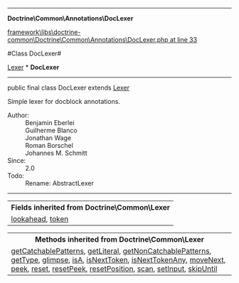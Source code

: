 

- - -

**Doctrine\Common\Annotations\DocLexer**


<a href="https://github.com/JeyDotC/Hirudo/blob/master/framework/libs/doctrine-common/Doctrine/Common/Annotations/DocLexer.php#L33" >framework\libs\doctrine-common\Doctrine\Common\Annotations\DocLexer.php at line 33</a>

#Class DocLexer#

<a href="https://github.com/JeyDotC/Hirudo-docs/blob/master/doctrine/common/Lexer.md">Lexer</a>
    * **DocLexer**




- - -

<p class="signature"><span class='k'>public final  class</span> <span class='nx'>DocLexer</span>
extends <a href="https://github.com/JeyDotC/Hirudo-docs/blob/master/doctrine/common/Lexer.md">Lexer</a>

</p>

<div class="comment" id="overview_description"><p>Simple lexer for docblock annotations.</p></div>

<dl>
<dt>Author:</dt>
<dd>Benjamin Eberlei <kontakt@beberlei.de></dd>
<dd>Guilherme Blanco <guilhermeblanco@hotmail.com></dd>
<dd>Jonathan Wage <jonwage@gmail.com></dd>
<dd>Roman Borschel <roman@code-factory.org></dd>
<dd>Johannes M. Schmitt <schmittjoh@gmail.com></dd>
<dt>Since:</dt>
<dd>2.0</dd>
<dt>Todo:</dt>
<dd>Rename: AbstractLexer</dd>
</dl>


- - -

<table class="inherit">
<tr><th colspan="2">Fields inherited from Doctrine\Common\Lexer</th></tr>
<tr><td><a href="https://github.com/JeyDotC/Hirudo-docs/blob/master/doctrine/common/Lexer.md#lookahead">lookahead</a>, <a href="https://github.com/JeyDotC/Hirudo-docs/blob/master/doctrine/common/Lexer.md#token">token</a></td></tr></table>

<table class="inherit">
<tr><th colspan="2">Methods inherited from Doctrine\Common\Lexer</th></tr>
<tr><td><a href="https://github.com/JeyDotC/Hirudo-docs/blob/master/doctrine/common/Lexer.md#getCatchablePatterns">getCatchablePatterns</a>, <a href="https://github.com/JeyDotC/Hirudo-docs/blob/master/doctrine/common/Lexer.md#getLiteral">getLiteral</a>, <a href="https://github.com/JeyDotC/Hirudo-docs/blob/master/doctrine/common/Lexer.md#getNonCatchablePatterns">getNonCatchablePatterns</a>, <a href="https://github.com/JeyDotC/Hirudo-docs/blob/master/doctrine/common/Lexer.md#getType">getType</a>, <a href="https://github.com/JeyDotC/Hirudo-docs/blob/master/doctrine/common/Lexer.md#glimpse">glimpse</a>, <a href="https://github.com/JeyDotC/Hirudo-docs/blob/master/doctrine/common/Lexer.md#isA">isA</a>, <a href="https://github.com/JeyDotC/Hirudo-docs/blob/master/doctrine/common/Lexer.md#isNextToken">isNextToken</a>, <a href="https://github.com/JeyDotC/Hirudo-docs/blob/master/doctrine/common/Lexer.md#isNextTokenAny">isNextTokenAny</a>, <a href="https://github.com/JeyDotC/Hirudo-docs/blob/master/doctrine/common/Lexer.md#moveNext">moveNext</a>, <a href="https://github.com/JeyDotC/Hirudo-docs/blob/master/doctrine/common/Lexer.md#peek">peek</a>, <a href="https://github.com/JeyDotC/Hirudo-docs/blob/master/doctrine/common/Lexer.md#reset">reset</a>, <a href="https://github.com/JeyDotC/Hirudo-docs/blob/master/doctrine/common/Lexer.md#resetPeek">resetPeek</a>, <a href="https://github.com/JeyDotC/Hirudo-docs/blob/master/doctrine/common/Lexer.md#resetPosition">resetPosition</a>, <a href="https://github.com/JeyDotC/Hirudo-docs/blob/master/doctrine/common/Lexer.md#scan">scan</a>, <a href="https://github.com/JeyDotC/Hirudo-docs/blob/master/doctrine/common/Lexer.md#setInput">setInput</a>, <a href="https://github.com/JeyDotC/Hirudo-docs/blob/master/doctrine/common/Lexer.md#skipUntil">skipUntil</a></td></tr></table>

